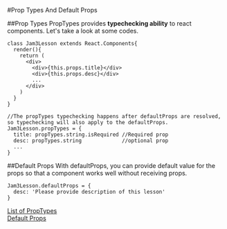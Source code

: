 #Prop Types And Default Props

##Prop Types
PropTypes provides **typechecking ability** to react components.
Let's take a look at some codes.

```
class Jam3Lesson extends React.Components{
  render(){
    return (
      <div>
        <div>{this.props.title}</div>
        <div>{this.props.desc}</div>
        ...
      </div>
    )
  }
}

//The propTypes typechecking happens after defaultProps are resolved, so typechecking will also apply to the defaultProps.
Jam3Lesson.propTypes = {
  title: propTypes.string.isRequired //Required prop
  desc: propTypes.string             //optional prop
  ...
}
```

##Default Props
With defaultProps, you can provide default value for the props so that a component works well without receiving props.

```
Jam3Lesson.defaultProps = {
  desc: 'Please provide description of this lesson'
}

```

[List of PropTypes](https://facebook.github.io/react/docs/typechecking-with-proptypes.html#react.proptypes)<br />
[Default Props](https://facebook.github.io/react/docs/typechecking-with-proptypes.html#default-prop-values)
